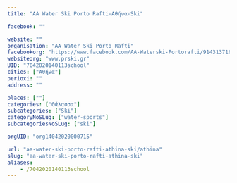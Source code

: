```yaml
---
title: "AA Water Ski Porto Rafti-Αθήνα-Ski"

facebook: ""

website: ""
organisation: "AA Water Ski Porto Rafti"
facebookorg: "https://www.facebook.com/AA-Waterski-Portorafti/914313718585143"
websiteorg: "www.prski.gr"
UID: "7042020140113school"
cities: ["Αθήνα"]
perioxi: ""
address: ""

places: [""]
categories: ["Θάλασσα"]
subcategories: ["Ski"]
categoryNoSLug: ["water-sports"]
subcategoriesNoSLug: ["ski"]

orgUID: "org14042020000715"

url: "aa-water-ski-porto-rafti-athina-ski/athina"
slug: "aa-water-ski-porto-rafti-athina-ski"
aliases:
    - /7042020140113school
---
```





